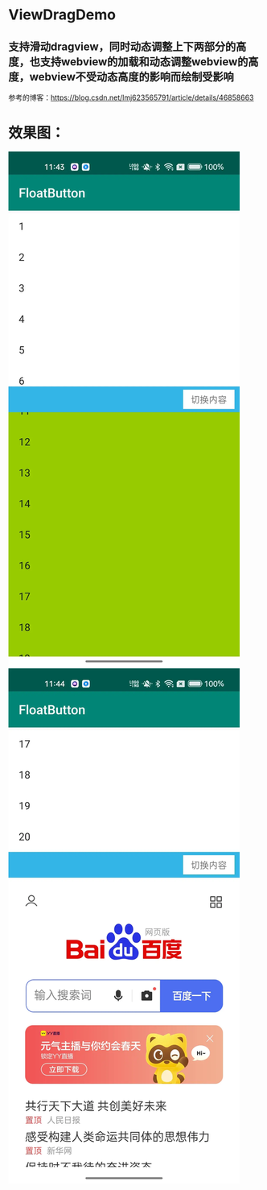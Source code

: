 # ViewDragDemo
## 支持滑动dragview，同时动态调整上下两部分的高度，也支持webview的加载和动态调整webview的高度，webview不受动态高度的影响而绘制受影响
参考的博客：https://blog.csdn.net/lmj623565791/article/details/46858663
# 效果图：
![](SceenShoot/Screenshot_2023-03-24-11-43-46-43_b95b96fa580e328a18050e347e67147f.webp)![](SceenShoot/Screenshot_2023-03-24-11-44-04-35_b95b96fa580e328a18050e347e67147f.webp)